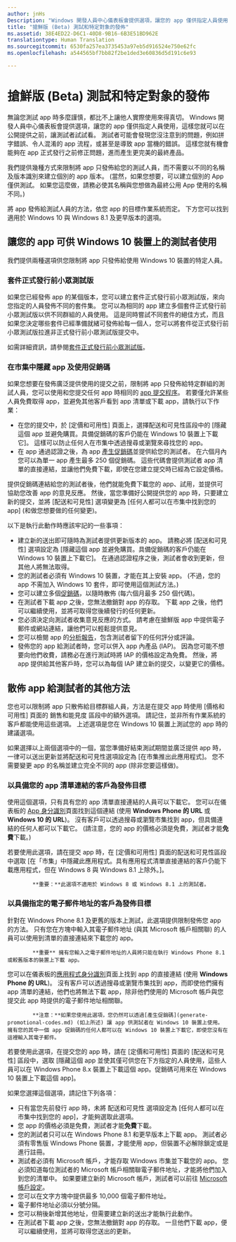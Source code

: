 ```yaml
---
author: jnHs
Description: "Windows 開發人員中心儀表板會提供選項，讓您的 app 僅供指定人員使用，這樣您就可以在公開提供之前，讓測試者試試看。"
title: "搶鮮版 (Beta) 測試和特定對象的發佈"
ms.assetid: 38E4ED22-D6C1-40D8-9B16-6B3E51BD962E
translationtype: Human Translation
ms.sourcegitcommit: 6530fa257ea3735453a97eb5d916524e750e62fc
ms.openlocfilehash: a544565bf7bb82f2be1ded3e60836d5d191c6e93

---
```


# 搶鮮版 (Beta) 測試和特定對象的發佈


無論您測試 app 時多麼謹慎，都比不上讓他人實際使用來得真切。 Windows 開發人員中心儀表板會提供選項，讓您的 app 僅供指定人員使用，這樣您就可以在公開提供之前，讓測試者試試看。 測試者可能會發現您沒注意到的問題，例如拼字錯誤、令人混淆的 app 流程，或甚至是導致 app 當機的錯誤。 這樣您就有機會能夠在 app 正式發行之前修正問題，進而產生更完美的最終產品。

我們提供幾種方式來限制將 app 只發佈給您的測試人員，而不需要以不同的名稱及版本識別來建立個別的 app 版本。 (當然，如果您想要，可以建立個別的 App 僅供測試。 如果您這麼做，請務必使其名稱與您想做為最終公用 App 使用的名稱不同。)

將 app 發佈給測試人員的方法，依您 app 的目標作業系統而定。 下方您可以找到適用於 Windows 10 與 Windows 8.1 及更早版本的選項。

## 讓您的 app 可供 Windows 10 裝置上的測試者使用

我們提供兩種選項供您限制將 app 只發佈給使用 Windows 10 裝置的特定人員。

### 套件正式發行前小眾測試版

如果您已經發佈 app 的某個版本，您可以建立套件正式發行前小眾測試版，來向您指定的人員發佈不同的套件集。 您可以為相同的 app 建立多個套件正式發行前小眾測試版以供不同群組的人員使用。 這是同時嘗試不同套件的絕佳方式，而且如果您決定哪些套件已經準備就緒可發佈給每一個人，您可以將套件從正式發行前小眾測試版拉進非正式發行前小眾測試版提交中。

如需詳細資訊，請參閱[套件正式發行前小眾測試版](package-flights.md)。

### 在市集中隱藏 app 及使用促銷碼

如果您想要在發佈廣泛提供使用的提交之前，限制將 app 只發佈給特定群組的測試人員，您可以使用和您提交任何 app 時相同的 [app 提交程序](app-submissions.md)。 若要僅允許某些人員免費取得 app，並避免其他客戶看到 app 清單或下載 app，請執行以下作業：

-   在您的提交中，於 \[定價和可用性\] 頁面上，選擇配送和可見性區段中的 \[隱藏這個 app 並避免購買。具備促銷碼的客戶仍能在 Windows 10 裝置上下載它\]。 這樣可以防止任何人在市集中透過搜尋或瀏覽來尋找您的 app。
-   在 app 通過認證之後，為 app [產生促銷碼](generate-promotional-codes.md)並提供給您的測試者。 在六個月內您可以為單一 app 產生最多 250 個促銷碼。 這些代碼會提供測試者 app 清單的直接連結，並讓他們免費下載，即使在您建立提交時已經為它設定價格。

提供促銷碼連結給您的測試者後，他們就能免費下載您的 app、試用，並提供可協助您改善 app 的意見反應。 然後，當您準備好公開提供您的 app 時，只要建立新的提交，並將 \[配送和可見性\] 選項變更為 \[任何人都可以在市集中找到您的 app\] (和做您想要做的任何變更)。

以下是執行此動作時應該牢記的一些事項：

-   建立新的送出即可隨時為測試者提供更新版本的 app。 請務必將 \[配送和可見性\] 選項設定為 \[隱藏這個 app 並避免購買。具備促銷碼的客戶仍能在 Windows 10 裝置上下載它\]。 在通過認證程序之後，測試者會收到更新，但其他人將無法取得。
-   您的測試者必須有 Windows 10 裝置，才能在其上安裝 app。 (不過，您的 app 不需加入 Windows 10 套件，即可使用這個測試方法。)
-   您可以建立多個[促銷碼](generate-promotional-codes.md)，以隨時散佈 (每六個月最多 250 個代碼)。
-   在測試者下載 app 之後，您無法撤銷對 app 的存取。 下載 app 之後，他們可以繼續使用，並將可取得您後續發行的任何更新。
-   您必須決定向測試者收集意見反應的方式。 請考慮在搶鮮版 app 中提供電子郵件或網站連結，讓他們可以輕鬆提供意見。
-   您可以檢閱 app 的[分析報告](analytics.md)，包含測試者留下的任何評分或評論。
-   發佈您的 app 給測試者時，您可以併入 app 內產品 (IAP)。 因為您可能不想要向他們收費，請務必在進行測試時將 IAP 的價格設定為免費。 然後，將 app 提供給其他客戶時，您可以為每個 IAP 建立新的提交，以變更它的價格。

## 散佈 app 給測試者的其他方法

您也可以限制將 app 只散佈給目標群組人員，方法是在提交 app 時使用 \[價格和可用性\] 頁面的 銷售和能見度 區段中的額外選項。 請記住，並非所有作業系統的客戶都能使用這些選項。 上述選項是您在 Windows 10 裝置上測試您的 app 時的建議選項。

如果選擇以上兩個選項中的一個，當您準備好結束測試期間並廣泛提供 app 時，一律可以送出更新並將配送和可見性選項設定為 \[在市集推出此應用程式\]。 您不需要變更 app 的名稱並建立完全不同的 app (除非您要這樣做)。

### 以具備您的 app 清單連結的客戶為發佈目標

使用這個選項，只有具有您的 app 清單直接連結的人員可以下載它。 您可以在儀表板的 [App 身分識別](view-app-identity-details.md)頁面找到這個連結 (使用 **Windows Phone 的 URL** 或 **Windows 10 的 URL**)。 沒有客戶可以透過搜尋或瀏覽市集找到 app，但具備連結的任何人都可以下載它。 (請注意，您的 app 的價格必須是免費，測試者才能**免費**下載。)

若要使用此選項，請在提交 app 時，在 \[定價和可用性\] 頁面的配送和可見性區段中選取 \[在「市集」中隱藏此應用程式。具有應用程式清單直接連結的客戶仍能下載應用程式，但在 Windows 8 與 Windows 8.1 上除外。\]。

> 
            **重要：**此選項不適用於 Windows 8 或 Windows 8.1 上的測試者。

### 以具備指定的電子郵件地址的客戶為發佈目標

針對在 Windows Phone 8.1 及更舊的版本上測試，此選項提供限制發佈您 app 的方法。 只有您在方塊中輸入其電子郵件地址 (與其 Microsoft 帳戶相關聯) 的人員可以使用到清單的直接連結來下載您的 app。

> 
            **重要** 擁有您輸入之電子郵件地址的人員將只能在執行 Windows Phone 8.1 或較舊版本的裝置上下載 app。
 
您可以在儀表板的[應用程式身分識別](view-app-identity-details.md)頁面上找到 app 的直接連結 (使用 **Windows Phone 的 URL**)。 沒有客戶可以透過搜尋或瀏覽市集找到 app，而即使他們擁有 app 清單的連結，他們也將無法下載 app，除非他們使用的 Microsoft 帳戶與您提交此 app 時提供的電子郵件地址相關聯。

> 
            **注意：**如果您使用此選項，您仍然可以透過[產生促銷碼](generate-promotional-codes.md) (如上所述) 讓 app 供測試者在 Windows 10 裝置上使用。 擁有您的其中一個 app 促銷碼的任何人都可以在 Windows 10 裝置上下載它，即使您沒有在這裡輸入其電子郵件。

若要使用此選項，在提交您的 app 時，請在 \[定價和可用性\] 頁面的 \[配送和可見性\] 區段中，選取 \[隱藏這個 app 並使其僅可供您在下方指定的人員使用，這些人員可以在 Windows Phone 8.x 裝置上下載這個 app。促銷碼可用來在 Windows 10 裝置上下載這個 app\]。

如果您選擇這個選項，請記住下列各項：

-   只有當您先前發行 app 時，未將 配送和可見性 選項設定為 \[任何人都可以在市集中找到您的 app\]，才能夠選取此選項。
-   您 app 的價格必須是免費，測試者才能**免費**下載。
-   您的測試者只可以在 Windows Phone 8.1 和更早版本上下載 app。 測試者必須有零售版 Windows Phone 裝置，才能使用 app，但裝置不必解除鎖定或是進行註冊。
-   測試者必須有 Microsoft 帳戶，才能存取 Windows 市集並下載您的 app。 您必須知道每位測試者的 Microsoft 帳戶相關聯電子郵件地址，才能將他們加入到您的清單中。 如果要建立新的 Microsoft 帳戶，測試者可以前往 [Microsoft 帳戶設定](http://go.microsoft.com/fwlink/p/?LinkId=618945)。
-   您可以在文字方塊中提供最多 10,000 個電子郵件地址。
-   電子郵件地址必須以分號分隔。
-   您可以稍後新增其他地址，但需要建立新的送出才能執行此動作。
-   在測試者下載 app 之後，您無法撤銷對 app 的存取。 一旦他們下載 app，便可以繼續使用，並將可取得您送出的更新。



<!--HONumber=Jun16_HO4-->


